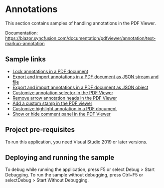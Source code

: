 # Annotations
This section contains samples of handling annotations in the PDF Viewer.

Documentation: https://blazor.syncfusion.com/documentation/pdfviewer/annotation/text-markup-annotation

## Sample links
* <a href="Annotations/FAQs/Lock annotations">Lock annotations in a PDF document</a>
* <a href="Annotations/Import-Export/Annotations as JSON stream and file">Export and import annotations in a PDF document as JSON stream and file</a>
* <a href="Annotations/Import-Export/Annotations as JSON object">Export and import annotations in a PDF document as JSON object</a>
* <a href="Annotations/Selector/Customize annotation selector">Customize annotation selector in the PDF Viewer</a>
* <a href="Annotations/Shapes/Remove arrow annotation heads">Remove arrow annotation heads in the PDF Viewer</a>
* <a href="Annotations/Stamp/Add a custom stamp">Add a custom stamp in the PDF viewer</a>
* <a href="Annotations/Text Markup/Customize highlight annotation">Customize highlight annotation in a PDF document</a>
* <a href="Annotations/Comment Panel/Show or hide comment panel">Show or hide comment panel in the PDF Viewer</a>

## Project pre-requisites
To run this application, you need Visual Studio 2019 or later versions.

## Deploying and running the sample
To debug while running the application, press F5 or select Debug > Start Debugging. To run the sample without debugging, press Ctrl+F5 or selectDebug > Start Without Debugging.